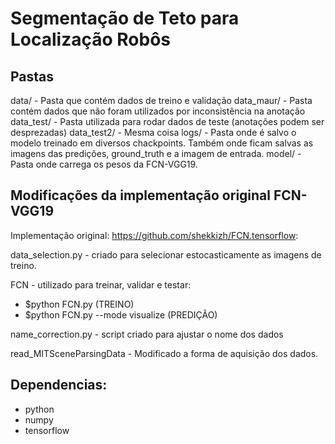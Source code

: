 # Segmentação de Teto para Localização Robôs

## Pastas
data/ - Pasta que contém dados de treino e validação
data_maur/ - Pasta contém dados que não foram utilizados por inconsistência na anotação
data_test/ - Pasta utilizada para rodar dados de teste (anotações podem ser desprezadas)
data_test2/ - Mesma coisa
logs/ - Pasta onde é salvo o modelo treinado em diversos chackpoints. Também onde ficam salvas as imagens das predições, ground_truth e a imagem de entrada.
model/ - Pasta onde carrega os pesos da FCN-VGG19.

## Modificações da implementação original FCN-VGG19
Implementação original: https://github.com/shekkizh/FCN.tensorflow:

data_selection.py - criado para selecionar estocasticamente as imagens de treino.

FCN - utilizado para treinar, validar e testar:

* $python FCN.py (TREINO)
* $python FCN.py --mode visualize (PREDIÇÃO)

name_correction.py - script criado para ajustar o nome dos dados

read_MITSceneParsingData - Modificado a forma de aquisição dos dados.

## Dependencias:

* python
* numpy
* tensorflow

